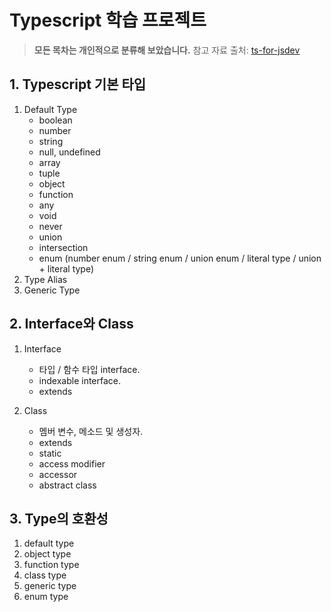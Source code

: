 # Typescript 학습 프로젝트

> **모든 목차는 개인적으로 분류해 보았습니다.**
> 참고 자료 출처: [ts-for-jsdev](https://ahnheejong.gitbook.io/ts-for-jsdev/03-basic-grammar/generics)

## 1. Typescript 기본 타입

1. Default Type
   - boolean
   - number
   - string
   - null, undefined
   - array
   - tuple
   - object
   - function
   - any
   - void
   - never
   - union
   - intersection
   - enum (number enum / string enum / union enum / literal type / union + literal type)
2. Type Alias
3. Generic Type

## 2. Interface와 Class

1. Interface

   - 타입 / 함수 타입 interface.
   - indexable interface.
   - extends

2. Class
   - 멤버 변수, 메소드 및 생성자.
   - extends
   - static
   - access modifier
   - accessor
   - abstract class

## 3. Type의 호환성

1. default type
2. object type
3. function type
4. class type
5. generic type
6. enum type
